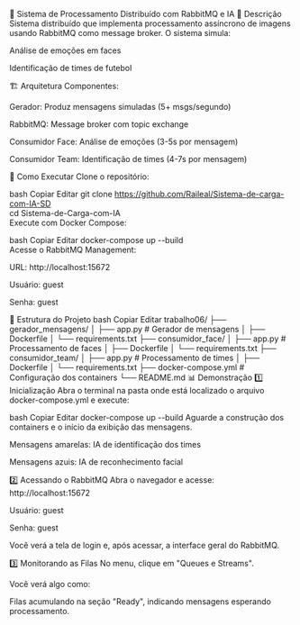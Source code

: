 🧠 Sistema de Processamento Distribuído com RabbitMQ e IA
📝 Descrição
Sistema distribuído que implementa processamento assíncrono de imagens usando RabbitMQ como message broker.
O sistema simula:

Análise de emoções em faces

Identificação de times de futebol

🏗️ Arquitetura
Componentes:

Gerador: Produz mensagens simuladas (5+ msgs/segundo)

RabbitMQ: Message broker com topic exchange

Consumidor Face: Análise de emoções (3-5s por mensagem)

Consumidor Team: Identificação de times (4-7s por mensagem)

🚀 Como Executar
Clone o repositório:

bash
Copiar
Editar
git clone https://github.com/Raileal/Sistema-de-carga-com-IA-SD  
cd Sistema-de-Carga-com-IA  
Execute com Docker Compose:

bash
Copiar
Editar
docker-compose up --build  
Acesse o RabbitMQ Management:

URL: http://localhost:15672

Usuário: guest

Senha: guest

📁 Estrutura do Projeto
bash
Copiar
Editar
trabalho06/
├── gerador_mensagens/
│   ├── app.py             # Gerador de mensagens
│   ├── Dockerfile
│   └── requirements.txt
├── consumidor_face/
│   ├── app.py             # Processamento de faces
│   ├── Dockerfile
│   └── requirements.txt
├── consumidor_team/
│   ├── app.py             # Processamento de times
│   ├── Dockerfile
│   └── requirements.txt
├── docker-compose.yml     # Configuração dos containers
└── README.md
📊 Demonstração
1️⃣ Inicialização
Abra o terminal na pasta onde está localizado o arquivo docker-compose.yml e execute:

bash
Copiar
Editar
docker-compose up --build
Aguarde a construção dos containers e o início da exibição das mensagens.

Mensagens amarelas: IA de identificação dos times

Mensagens azuis: IA de reconhecimento facial

2️⃣ Acessando o RabbitMQ
Abra o navegador e acesse: http://localhost:15672

Usuário: guest

Senha: guest

Você verá a tela de login e, após acessar, a interface geral do RabbitMQ.

3️⃣ Monitorando as Filas
No menu, clique em "Queues e Streams".

Você verá algo como:

Filas acumulando na seção "Ready", indicando mensagens esperando processamento.

